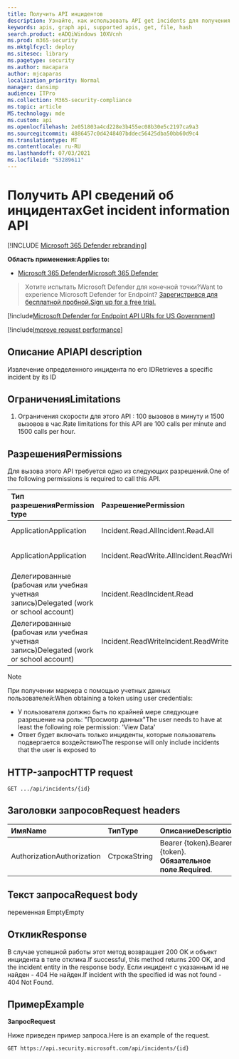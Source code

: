 ```yaml
---
title: Получить API инцидентов
description: Узнайте, как использовать API get incidents для получения одного инцидента в Microsoft 365 Defender.
keywords: apis, graph api, supported apis, get, file, hash
search.product: eADQiWindows 10XVcnh
ms.prod: m365-security
ms.mktglfcycl: deploy
ms.sitesec: library
ms.pagetype: security
ms.author: macapara
author: mjcaparas
localization_priority: Normal
manager: dansimp
audience: ITPro
ms.collection: M365-security-compliance
ms.topic: article
MS.technology: mde
ms.custom: api
ms.openlocfilehash: 2e051803a4cd228e3b455ec08b30e5c2197ca9a3
ms.sourcegitcommit: 4886457c0d4248407bddec56425dba50bb60d9c4
ms.translationtype: MT
ms.contentlocale: ru-RU
ms.lasthandoff: 07/03/2021
ms.locfileid: "53289611"
---
```

# <a name="get-incident-information-api"></a><span data-ttu-id="28a85-104">Получить API сведений об инцидентах</span><span class="sxs-lookup"><span data-stu-id="28a85-104">Get incident information API</span></span>

[!INCLUDE [Microsoft 365 Defender rebranding](../../includes/microsoft-defender.md)]

<span data-ttu-id="28a85-105">**Область применения:**</span><span class="sxs-lookup"><span data-stu-id="28a85-105">**Applies to:**</span></span>
- [<span data-ttu-id="28a85-106">Microsoft 365 Defender</span><span class="sxs-lookup"><span data-stu-id="28a85-106">Microsoft 365 Defender</span></span>](https://go.microsoft.com/fwlink/?linkid=2118804)

> <span data-ttu-id="28a85-107">Хотите испытать Microsoft Defender для конечной точки?</span><span class="sxs-lookup"><span data-stu-id="28a85-107">Want to experience Microsoft Defender for Endpoint?</span></span> [<span data-ttu-id="28a85-108">Зарегистрився для бесплатной пробной.</span><span class="sxs-lookup"><span data-stu-id="28a85-108">Sign up for a free trial.</span></span>](https://www.microsoft.com/microsoft-365/windows/microsoft-defender-atp?ocid=docs-wdatp-exposedapis-abovefoldlink) 

[!include[Microsoft Defender for Endpoint API URIs for US Government](../../includes/microsoft-defender-api-usgov.md)]

[!include[Improve request performance](../../includes/improve-request-performance.md)]


## <a name="api-description"></a><span data-ttu-id="28a85-109">Описание API</span><span class="sxs-lookup"><span data-stu-id="28a85-109">API description</span></span>

<span data-ttu-id="28a85-110">Извлечение определенного инцидента по его ID</span><span class="sxs-lookup"><span data-stu-id="28a85-110">Retrieves a specific incident by its ID</span></span>

## <a name="limitations"></a><span data-ttu-id="28a85-111">Ограничения</span><span class="sxs-lookup"><span data-stu-id="28a85-111">Limitations</span></span>

1. <span data-ttu-id="28a85-112">Ограничения скорости для этого API : 100 вызовов в минуту и 1500 вызовов в час.</span><span class="sxs-lookup"><span data-stu-id="28a85-112">Rate limitations for this API are 100 calls per minute and 1500 calls per hour.</span></span>


## <a name="permissions"></a><span data-ttu-id="28a85-113">Разрешения</span><span class="sxs-lookup"><span data-stu-id="28a85-113">Permissions</span></span>

<span data-ttu-id="28a85-114">Для вызова этого API требуется одно из следующих разрешений.</span><span class="sxs-lookup"><span data-stu-id="28a85-114">One of the following permissions is required to call this API.</span></span> 

<span data-ttu-id="28a85-115">Тип разрешения</span><span class="sxs-lookup"><span data-stu-id="28a85-115">Permission type</span></span> | <span data-ttu-id="28a85-116">Разрешение</span><span class="sxs-lookup"><span data-stu-id="28a85-116">Permission</span></span> | <span data-ttu-id="28a85-117">Имя отображения разрешений</span><span class="sxs-lookup"><span data-stu-id="28a85-117">Permission display name</span></span>
:---|:---|:---
<span data-ttu-id="28a85-118">Application</span><span class="sxs-lookup"><span data-stu-id="28a85-118">Application</span></span> | <span data-ttu-id="28a85-119">Incident.Read.All</span><span class="sxs-lookup"><span data-stu-id="28a85-119">Incident.Read.All</span></span> | <span data-ttu-id="28a85-120">'Read all Incidents'</span><span class="sxs-lookup"><span data-stu-id="28a85-120">'Read all Incidents'</span></span>
<span data-ttu-id="28a85-121">Application</span><span class="sxs-lookup"><span data-stu-id="28a85-121">Application</span></span> | <span data-ttu-id="28a85-122">Incident.ReadWrite.All</span><span class="sxs-lookup"><span data-stu-id="28a85-122">Incident.ReadWrite.All</span></span> | <span data-ttu-id="28a85-123">'Read and write all Incidents'</span><span class="sxs-lookup"><span data-stu-id="28a85-123">'Read and write all Incidents'</span></span>
<span data-ttu-id="28a85-124">Делегированные (рабочая или учебная учетная запись)</span><span class="sxs-lookup"><span data-stu-id="28a85-124">Delegated (work or school account)</span></span> | <span data-ttu-id="28a85-125">Incident.Read</span><span class="sxs-lookup"><span data-stu-id="28a85-125">Incident.Read</span></span> | <span data-ttu-id="28a85-126">'Read Incidents'</span><span class="sxs-lookup"><span data-stu-id="28a85-126">'Read Incidents'</span></span>
<span data-ttu-id="28a85-127">Делегированные (рабочая или учебная учетная запись)</span><span class="sxs-lookup"><span data-stu-id="28a85-127">Delegated (work or school account)</span></span> | <span data-ttu-id="28a85-128">Incident.ReadWrite</span><span class="sxs-lookup"><span data-stu-id="28a85-128">Incident.ReadWrite</span></span> | <span data-ttu-id="28a85-129">'Read and write Incidents'</span><span class="sxs-lookup"><span data-stu-id="28a85-129">'Read and write Incidents'</span></span>

> [!NOTE]
>
> <span data-ttu-id="28a85-130">При получении маркера с помощью учетных данных пользователей:</span><span class="sxs-lookup"><span data-stu-id="28a85-130">When obtaining a token using user credentials:</span></span>
>
> - <span data-ttu-id="28a85-131">У пользователя должно быть по крайней мере следующее разрешение на роль: "Просмотр данных"</span><span class="sxs-lookup"><span data-stu-id="28a85-131">The user needs to have at least the following role permission: 'View Data'</span></span>
> - <span data-ttu-id="28a85-132">Ответ будет включать только инциденты, которые пользователь подвергается воздействию</span><span class="sxs-lookup"><span data-stu-id="28a85-132">The response will only include incidents that the user is exposed to</span></span>

## <a name="http-request"></a><span data-ttu-id="28a85-133">HTTP-запрос</span><span class="sxs-lookup"><span data-stu-id="28a85-133">HTTP request</span></span>

```console
GET .../api/incidents/{id} 
```

## <a name="request-headers"></a><span data-ttu-id="28a85-134">Заголовки запросов</span><span class="sxs-lookup"><span data-stu-id="28a85-134">Request headers</span></span>

<span data-ttu-id="28a85-135">Имя</span><span class="sxs-lookup"><span data-stu-id="28a85-135">Name</span></span> | <span data-ttu-id="28a85-136">Тип</span><span class="sxs-lookup"><span data-stu-id="28a85-136">Type</span></span> | <span data-ttu-id="28a85-137">Описание</span><span class="sxs-lookup"><span data-stu-id="28a85-137">Description</span></span>
:---|:---|:---
<span data-ttu-id="28a85-138">Authorization</span><span class="sxs-lookup"><span data-stu-id="28a85-138">Authorization</span></span> | <span data-ttu-id="28a85-139">Строка</span><span class="sxs-lookup"><span data-stu-id="28a85-139">String</span></span> | <span data-ttu-id="28a85-140">Bearer {token}.</span><span class="sxs-lookup"><span data-stu-id="28a85-140">Bearer {token}.</span></span> <span data-ttu-id="28a85-141">**Обязательное поле**.</span><span class="sxs-lookup"><span data-stu-id="28a85-141">**Required**.</span></span>

## <a name="request-body"></a><span data-ttu-id="28a85-142">Текст запроса</span><span class="sxs-lookup"><span data-stu-id="28a85-142">Request body</span></span>

<span data-ttu-id="28a85-143">переменная Empty</span><span class="sxs-lookup"><span data-stu-id="28a85-143">Empty</span></span>

## <a name="response"></a><span data-ttu-id="28a85-144">Отклик</span><span class="sxs-lookup"><span data-stu-id="28a85-144">Response</span></span>

<span data-ttu-id="28a85-145">В случае успешной работы этот метод возвращает 200 ОК и объект инцидента в теле отклика.</span><span class="sxs-lookup"><span data-stu-id="28a85-145">If successful, this method returns 200 OK, and the incident entity in the response body.</span></span> <span data-ttu-id="28a85-146">Если инцидент с указанным id не найден - 404 Не найден.</span><span class="sxs-lookup"><span data-stu-id="28a85-146">If incident with the specified id was not found - 404 Not Found.</span></span>

## <a name="example"></a><span data-ttu-id="28a85-147">Пример</span><span class="sxs-lookup"><span data-stu-id="28a85-147">Example</span></span>

<span data-ttu-id="28a85-148">**Запрос**</span><span class="sxs-lookup"><span data-stu-id="28a85-148">**Request**</span></span>

<span data-ttu-id="28a85-149">Ниже приведен пример запроса.</span><span class="sxs-lookup"><span data-stu-id="28a85-149">Here is an example of the request.</span></span>

```http
GET https://api.security.microsoft.com/api/incidents/{id}
```
